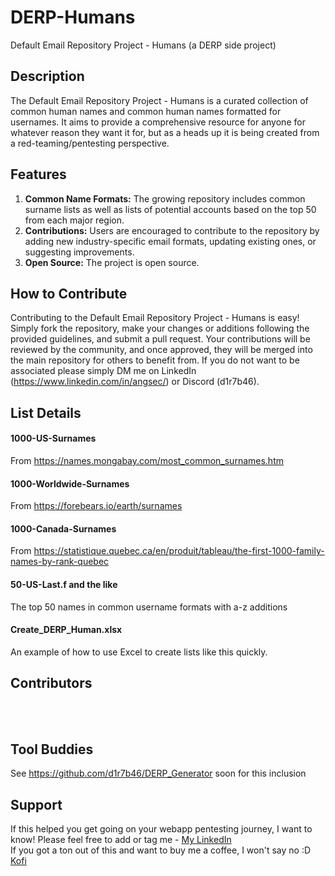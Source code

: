 # DERP-Humans
Default Email Repository Project - Humans (a DERP side project)


## Description
The Default Email Repository Project - Humans is a curated collection of common human names and common human names formatted for usernames. It aims to provide a comprehensive resource for anyone for whatever reason they want it for, but as a heads up it is being created from a red-teaming/pentesting perspective. 


## Features
1. **Common Name Formats:** The growing repository includes common surname lists as well as lists of potential accounts based on the top 50 from each major region.
2. **Contributions:** Users are encouraged to contribute to the repository by adding new industry-specific email formats, updating existing ones, or suggesting improvements.
5. **Open Source:** The project is open source.

## How to Contribute
Contributing to the Default Email Repository Project - Humans is easy! Simply fork the repository, make your changes or additions following the provided guidelines, and submit a pull request. Your contributions will be reviewed by the community, and once approved, they will be merged into the main repository for others to benefit from. If you do not want to be associated please simply DM me on LinkedIn (https://www.linkedin.com/in/angsec/) or Discord (d1r7b46). 


## List Details

#### 1000-US-Surnames
From https://names.mongabay.com/most_common_surnames.htm <br>
#### 1000-Worldwide-Surnames
From https://forebears.io/earth/surnames <br>
#### 1000-Canada-Surnames
From https://statistique.quebec.ca/en/produit/tableau/the-first-1000-family-names-by-rank-quebec <br>
#### 50-US-Last.f and the like
The top 50 names in common username formats with a-z additions
#### Create_DERP_Human.xlsx
An example of how to use Excel to create lists like this quickly. 


## Contributors
<br>
<br>


## Tool Buddies
See https://github.com/d1r7b46/DERP_Generator soon for this inclusion

## Support
If this helped you get going on your webapp pentesting journey, I want to know! Please feel free to add or tag me - [My LinkedIn](https://www.linkedin.com/in/angsec/) <br>
If you got a ton out of this and want to buy me a coffee, I won't say no :D [Kofi](https://ko-fi.com/d1r7b46)
